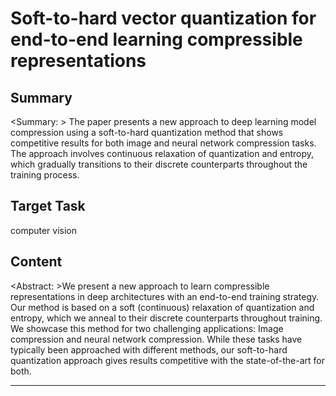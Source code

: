 # Soft-to-hard vector quantization for end-to-end learning compressible representations

## Summary

<Summary: > The paper presents a new approach to deep learning model compression using a soft-to-hard quantization method that shows competitive results for both image and neural network compression tasks. The approach involves continuous relaxation of quantization and entropy, which gradually transitions to their discrete counterparts throughout the training process.


## Target Task

computer vision

## Content

<Abstract: >We present a new approach to learn compressible representations in deep architectures with an end-to-end training strategy. Our method is based on a soft (continuous) relaxation of quantization and entropy, which we anneal to their discrete counterparts throughout training. We showcase this method for two challenging applications: Image compression and neural network compression. While these tasks have typically been approached with different methods, our soft-to-hard quantization approach gives results competitive with the state-of-the-art for both.



---

